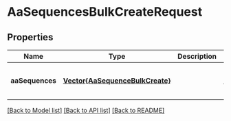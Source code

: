# AaSequencesBulkCreateRequest


## Properties
Name | Type | Description | Notes
------------ | ------------- | ------------- | -------------
**aaSequences** | [**Vector{AaSequenceBulkCreate}**](AaSequenceBulkCreate.md) |  | [optional] [default to nothing]


[[Back to Model list]](../README.md#models) [[Back to API list]](../README.md#api-endpoints) [[Back to README]](../README.md)


